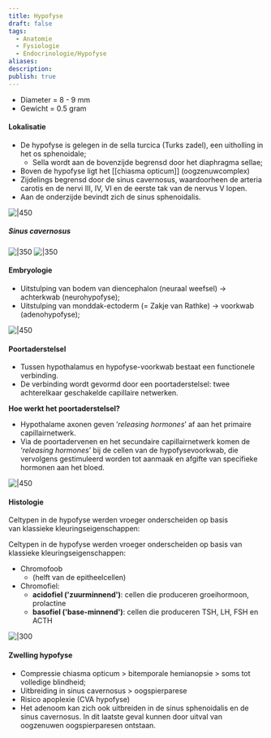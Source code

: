 ```yaml
---
title: Hypofyse
draft: false
tags:
  - Anatomie
  - Fysiologie
  - Endocrinologie/Hypofyse
aliases: 
description: 
publish: true
---
```



- Diameter = 8 - 9 mm 
- Gewicht = 0.5 gram 
#### Lokalisatie
- De hypofyse is gelegen in de sella turcica (Turks zadel), een uitholling in het os sphenoidale;
	- Sella wordt aan de bovenzijde begrensd door het diaphragma sellae;
- Boven de hypofyse ligt het [[chiasma opticum]] (oogzenuwcomplex)
- Zijdelings begrensd door de sinus cavernosus, waardoorheen de arteria carotis en de nervi III, IV, VI en de eerste tak van de nervus V lopen.
- Aan de onderzijde bevindt zich de sinus sphenoidalis.


![|450](https://i.imgur.com/m82zaLM.png)

##### Sinus cavernosus
![|350](https://i.imgur.com/idG88RW.png)
![|350](https://i.imgur.com/dvaJR2d.png)




#### Embryologie
- Uitstulping van bodem van diencephalon (neuraal weefsel) → achterkwab (neurohypofyse);  
- Uitstulping van monddak-ectoderm (= Zakje van Rathke) → voorkwab (adenohypofyse);

![|450](https://i.imgur.com/Di7Nh90.png)

#### Poortaderstelsel

- Tussen hypothalamus en hypofyse-voorkwab bestaat een functionele verbinding.
- De verbinding wordt gevormd door een poortaderstelsel: twee achterelkaar geschakelde capillaire netwerken.

**Hoe werkt het poortaderstelsel?**
- Hypothalame axonen geven ‘_releasing hormones_’ af aan het primaire capillairnetwerk.
- Via de poortadervenen en het secundaire capillairnetwerk komen de ‘_releasing hormones_’ bij de cellen van de hypofysevoorkwab, die vervolgens gestimuleerd worden tot aanmaak en afgifte van specifieke hormonen aan het bloed.

![|450](https://i.imgur.com/XkNNbh3.png)
#### Histologie
Celtypen in de hypofyse werden vroeger onderscheiden op basis van klassieke kleuringseigenschappen:


Celtypen in de hypofyse werden vroeger onderscheiden op basis van klassieke kleuringseigenschappen:

 

- Chromofoob 
	- (helft van de epitheelcellen)
- Chromofiel:  
	- **acidofiel ('zuurminnend')**: cellen die produceren groeihormoon, prolactine
	- **basofiel ('base-minnend')**: cellen die produceren TSH, LH, FSH en ACTH

![|300](https://i.imgur.com/tpI67Zo.png)


#### Zwelling hypofyse
- Compressie chiasma opticum > bitemporale hemianopsie > soms tot volledige blindheid;
- Uitbreiding in sinus cavernosus > oogspierparese
- Risico apoplexie (CVA hypofyse)
- Het adenoom kan zich ook uitbreiden in de sinus sphenoidalis en de sinus cavernosus. In dit laatste geval kunnen door uitval van oogzenuwen oogspierparesen ontstaan.








